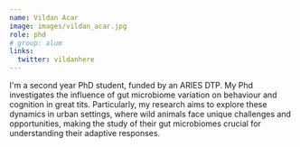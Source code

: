 ```yaml
---
name: Vildan Acar
image: images/vildan_acar.jpg
role: phd
# group: alum
links:
  twitter: vildanhere
---
```


I'm a second year PhD student, funded by an ARIES DTP. My Phd investigates the influence of gut microbiome variation on behaviour and cognition in great tits. Particularly, my research aims to explore these dynamics in urban settings, where wild animals face unique challenges and opportunities, making the study of their gut microbiomes crucial for understanding their adaptive responses.
